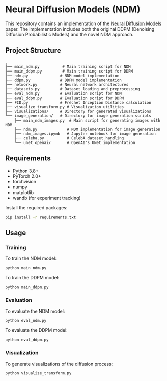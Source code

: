 # Neural Diffusion Models (NDM)

This repository contains an implementation of the [Neural Diffusion Models](https://arxiv.org/abs/2310.08337) paper. The implementation includes both the original DDPM (Denoising Diffusion Probabilistic Models) and the novel NDM approach.

## Project Structure

```
.
├── main_ndm.py          # Main training script for NDM
├── main_ddpm.py         # Main training script for DDPM
├── ndm.py              # NDM model implementation
├── ddpm.py             # DDPM model implementation
├── network.py          # Neural network architectures
├── datasets.py         # Dataset loading and preprocessing
├── eval_ndm.py         # Evaluation script for NDM
├── eval_ddpm.py        # Evaluation script for DDPM
├── FID.py              # Fréchet Inception Distance calculation
├── visualize_transform.py # Visualization utilities
├── visualizations/     # Directory for generated visualizations
└── image_generation/   # Directory for image generation scripts
    ├── main_ndm_images.py  # Main script for generating images with NDM
    ├── ndm.py             # NDM implementation for image generation
    ├── ndm_images.ipynb   # Jupyter notebook for image generation
    ├── celeba.py          # CelebA dataset handling
    └── unet_openai/       # OpenAI's UNet implementation
```

## Requirements

- Python 3.8+
- PyTorch 2.0+
- torchvision
- numpy
- matplotlib
- wandb (for experiment tracking)

Install the required packages:
```bash
pip install -r requirements.txt
```

## Usage

### Training

To train the NDM model:
```bash
python main_ndm.py
```

To train the DDPM model:
```bash
python main_ddpm.py
```

### Evaluation

To evaluate the NDM model:
```bash
python eval_ndm.py
```

To evaluate the DDPM model:
```bash
python eval_ddpm.py
```

### Visualization

To generate visualizations of the diffusion process:
```bash
python visualize_transform.py
```


